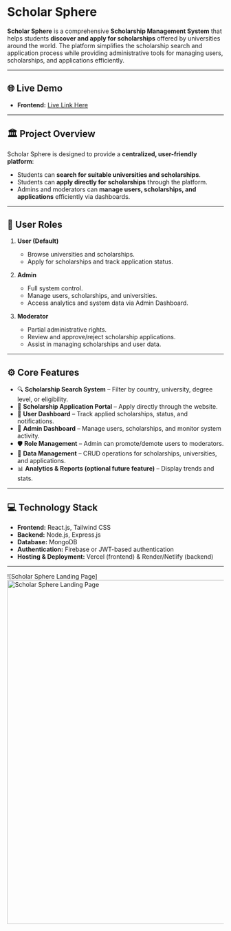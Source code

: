 # Scholar Sphere


**Scholar Sphere** is a comprehensive **Scholarship Management System** that helps students **discover and apply for scholarships** offered by universities around the world. The platform simplifies the scholarship search and application process while providing administrative tools for managing users, scholarships, and applications efficiently.

---

## 🌐 Live Demo

- **Frontend:** [Live Link Here](https://blood-bridge-4acbe.web.app/)  


---

## 🏛 Project Overview

Scholar Sphere is designed to provide a **centralized, user-friendly platform**:

- Students can **search for suitable universities and scholarships**.  
- Students can **apply directly for scholarships** through the platform.  
- Admins and moderators can **manage users, scholarships, and applications** efficiently via dashboards.

---

## 👥 User Roles

1. **User (Default)**
   - Browse universities and scholarships.
   - Apply for scholarships and track application status.

2. **Admin**
   - Full system control.
   - Manage users, scholarships, and universities.
   - Access analytics and system data via Admin Dashboard.

3. **Moderator**
   - Partial administrative rights.
   - Review and approve/reject scholarship applications.
   - Assist in managing scholarships and user data.

---

## ⚙️ Core Features

- 🔍 **Scholarship Search System** – Filter by country, university, degree level, or eligibility.  
- 📝 **Scholarship Application Portal** – Apply directly through the website.  
- 👤 **User Dashboard** – Track applied scholarships, status, and notifications.  
- 🧭 **Admin Dashboard** – Manage users, scholarships, and monitor system activity.  
- 🛡 **Role Management** – Admin can promote/demote users to moderators.  
- 💾 **Data Management** – CRUD operations for scholarships, universities, and applications.  
- 📊 **Analytics & Reports (optional future feature)** – Display trends and stats.

---

## 💻 Technology Stack

- **Frontend:** React.js, Tailwind CSS  
- **Backend:** Node.js, Express.js  
- **Database:** MongoDB  
- **Authentication:** Firebase or JWT-based authentication  
- **Hosting & Deployment:** Vercel (frontend) & Render/Netlify (backend)

---
![Scholar Sphere Landing Page]<a href="https://your-live-site.com">
  <img src="https://i.ibb.co/8DDR49Xp/full-page-snap-screenshot-3.png" alt="Scholar Sphere Landing Page" width="800"/>
</a>

